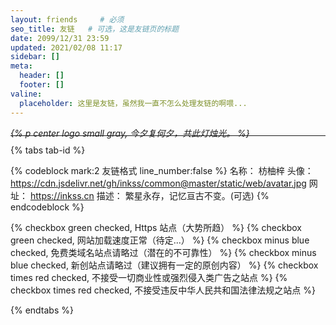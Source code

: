 ```yaml
---
layout: friends     # 必须
seo_title: 友链   # 可选，这是友链页的标题
date: 2099/12/31 23:59
updated: 2021/02/08 11:17
sidebar: []
meta:
  header: []
  footer: []
valine:
  placeholder: 这里是友链，虽然我一直不怎么处理友链的啊喂...
---
```


*{% p center logo small gray, 今夕复何夕，共此灯烛光。 %}*
<p style="margin-bottom: -20px;"></p>

<!-- more -->

------

{% tabs tab-id %}

<!-- tab <i class="fad fa-galaxy"></i><i style="font-weight: normal;font-style: normal;">&nbsp;举个栗子</i> -->

{% codeblock mark:2 友链格式 line_number:false %}
名称： 枋柚梓
头像： https://cdn.jsdelivr.net/gh/inkss/common@master/static/web/avatar.jpg
网址： https://inkss.cn
描述： 繁星永存，记忆亘古不变。(可选)
{% endcodeblock %}

<!-- endtab -->

<!-- tab <i class="fad fa-greater-than-equal"></i><i style="font-weight: normal;font-style: normal;">&nbsp;前置要求 </i> -->

{% checkbox green checked, Https 站点（大势所趋） %}
{% checkbox green checked, 网站加载速度正常（待定...） %}
{% checkbox minus blue checked, 免费类域名站点请略过（潜在的不可靠性） %}
{% checkbox minus blue checked, 新创站点请略过（建议拥有一定的原创内容） %}
{% checkbox times red checked, 不接受一切商业性或强烈侵入类广告之站点 %}
{% checkbox times red checked, 不接受违反中华人民共和国法律法规之站点 %}

<!-- endtab -->

{% endtabs %}

